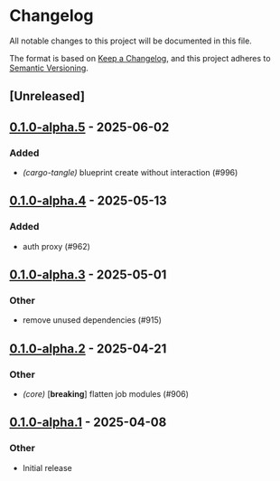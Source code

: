 # Changelog

All notable changes to this project will be documented in this file.

The format is based on [Keep a Changelog](https://keepachangelog.com/en/1.0.0/),
and this project adheres to [Semantic Versioning](https://semver.org/spec/v2.0.0.html).

## [Unreleased]

## [0.1.0-alpha.5](https://github.com/tangle-network/blueprint/compare/blueprint-macros-v0.1.0-alpha.4...blueprint-macros-v0.1.0-alpha.5) - 2025-06-02

### Added

- *(cargo-tangle)* blueprint create without interaction (#996)

## [0.1.0-alpha.4](https://github.com/tangle-network/blueprint/compare/blueprint-macros-v0.1.0-alpha.3...blueprint-macros-v0.1.0-alpha.4) - 2025-05-13

### Added

- auth proxy (#962)

## [0.1.0-alpha.3](https://github.com/tangle-network/blueprint/compare/blueprint-macros-v0.1.0-alpha.2...blueprint-macros-v0.1.0-alpha.3) - 2025-05-01

### Other

- remove unused dependencies (#915)

## [0.1.0-alpha.2](https://github.com/tangle-network/blueprint/compare/blueprint-macros-v0.1.0-alpha.1...blueprint-macros-v0.1.0-alpha.2) - 2025-04-21

### Other

- *(core)* [**breaking**] flatten job modules (#906)

## [0.1.0-alpha.1](https://github.com/tangle-network/blueprint/releases/tag/blueprint-macros-v0.1.0-alpha.1) - 2025-04-08

### Other

- Initial release
